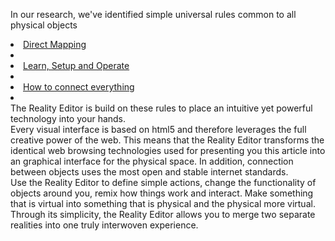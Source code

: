 
In our research, we've identified simple universal rules common to all physical objects 
<br>
<li><a href="http://documentation.openhybrid.org/Design_Guidelines/Direct_Mapping">Direct Mapping</a> <li>
<li><a href="http://documentation.openhybrid.org/Design_Guidelines/Learn_Setup_Operate">Learn, Setup and Operate</a> <li>
<li><a href="http://documentation.openhybrid.org/Design_Guidelines/How_to_connect_everything">How to connect everything</a><li>
<br>
The Reality Editor is build on these rules to place an intuitive yet powerful technology into your hands. <br>
Every visual interface is based on html5 and therefore leverages the full creative power of the web. This means that the Reality Editor transforms the identical web browsing technologies used for presenting you this article into an graphical interface for the physical space. In addition, connection between objects uses the most open and stable internet standards.
<br>
Use the Reality Editor to define simple actions, change the functionality of objects around you, remix how things work and interact. Make something that is virtual into something that is physical and the physical more virtual. Through its simplicity, the Reality Editor allows you to merge two separate realities into one truly interwoven experience.
